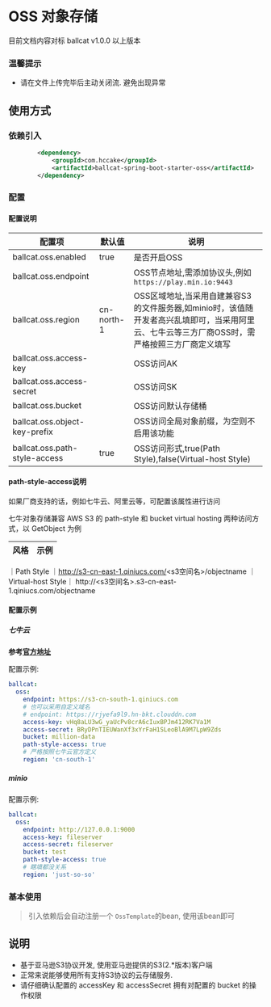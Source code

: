 # OSS 对象存储

目前文档内容对标 ballcat v1.0.0 以上版本

### 温馨提示
- 请在文件上传完毕后主动关闭流. 避免出现异常

## 使用方式
### 依赖引入
```xml
		<dependency>
			<groupId>com.hccake</groupId>
			<artifactId>ballcat-spring-boot-starter-oss</artifactId>
		</dependency>
```

### 配置

#### 配置说明

| 配置项                           | 默认值                               | 说明                          |
| ------------------------------- |-----------------------------------|-----------------------------|
| ballcat.oss.enabled | true | 是否开启OSS |
| ballcat.oss.endpoint |  | OSS节点地址,需添加协议头,例如`https://play.min.io:9443` |
| ballcat.oss.region |cn-north-1  | OSS区域地址,当采用自建兼容S3的文件服务器,如minio时，该值随开发者高兴乱填即可，当采用阿里云、七牛云等三方厂商OSS时，需严格按照三方厂商定义填写|
| ballcat.oss.access-key |  | OSS访问AK|
| ballcat.oss.access-secret |  | OSS访问SK|
| ballcat.oss.bucket |  | OSS访问默认存储桶|
| ballcat.oss.object-key-prefix |  | OSS访问全局对象前缀，为空则不启用该功能|
| ballcat.oss.path-style-access |true  | OSS访问形式,true(Path Style),false(Virtual-host Style)|

#### path-style-access说明

如果厂商支持的话，例如七牛云、阿里云等，可配置该属性进行访问

七牛对象存储兼容 AWS S3 的 path-style 和 bucket virtual hosting 两种访问方式，以 GetObject 为例

| 风格                           | 示例                               |
| ------------------------------- |-----------------------------------|
｜Path Style	｜http://s3-cn-east-1.qiniucs.com/<s3空间名>/objectname
｜Virtual-host Style｜	http://<s3空间名>.s3-cn-east-1.qiniucs.com/objectname


#### 配置示例

##### 七牛云
**参考[官方地址](https://developer.qiniu.com/kodo/4086/aws-s3-compatible)**

配置示例:
```yaml
ballcat:
  oss:
    endpoint: https://s3-cn-south-1.qiniucs.com
    # 也可以采用自定义域名
    # endpoint: https://rjyefa9l9.hn-bkt.clouddn.com
    access-key: vHq8aLU3wG_yaUcPv8crA6cIuxBPJm412RK7Va1M
    access-secret: BRyDPnTIEUWanXf3xYrFaH1SLeoBlA9M7LpW9Zds
    bucket: million-data
    path-style-access: true
    # 严格按照七牛云官方定义
    region: 'cn-south-1'
```

##### minio
配置示例:
```yaml
ballcat:
  oss:
    endpoint: http://127.0.0.1:9000
    access-key: fileserver
    access-secret: fileserver
    bucket: test
    path-style-access: true
    # 瞎填都没关系
    region: 'just-so-so'
```

### 基本使用

> 引入依赖后会自动注册一个  `OssTemplate`的bean, 使用该bean即可

## 说明
- 基于亚马逊S3协议开发, 使用亚马逊提供的S3(2.\*版本)客户端
- 正常来说能够使用所有支持S3协议的云存储服务.
- 请仔细确认配置的 accessKey 和 accessSecret 拥有对配置的 bucket 的操作权限
